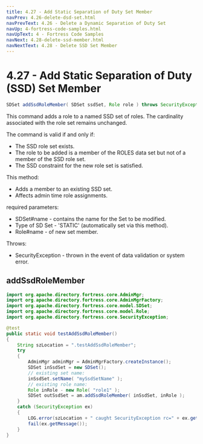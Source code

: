 ```yaml
---
title: 4.27 - Add Static Separation of Duty Set Member
navPrev: 4.26-delete-dsd-set.html
navPrevText: 4.26 - Delete a Dynamic Separation of Duty Set
navUp: 4-fortress-code-samples.html
navUpText: 4 - Fortress Code Samples
navNext: 4.28-delete-ssd-member.html
navNextText: 4.28 - Delete SSD Set Member
---
```


# 4.27 - Add Static Separation of Duty (SSD) Set Member
    
```java
SDSet addSsdRoleMember( SDSet ssdSet, Role role ) throws SecurityException;
```

This command adds a role to a named SSD set of roles. The cardinality associated with the role set remains unchanged.

The command is valid if and only if:

- The SSD role set exists.
- The role to be added is a member of the ROLES data set but not of a member of the SSD role set.
- The SSD constraint for the new role set is satisfied.

This method:
- Adds a member to an existing SSD set.
- Affects admin time role assignments.

required parameters:
- SDSet#name - contains the name for the Set to be modified.
- Type of SD Set - 'STATIC' (automatically set via this method).
- Role#name - of new set member.

Throws:
- SecurityException - thrown in the event of data validation or system error.

## addSsdRoleMember

```java
import org.apache.directory.fortress.core.AdminMgr;
import org.apache.directory.fortress.core.AdminMgrFactory;
import org.apache.directory.fortress.core.model.SDSet;
import org.apache.directory.fortress.core.model.Role;
import org.apache.directory.fortress.core.SecurityException;

@test
public static void testAddSsdRoleMember()
{
    String szLocation = ".testAddSsdRoleMember";
    try
    {
        AdminMgr adminMgr = AdminMgrFactory.createInstance();
        SDSet inSsdSet = new SDSet();
        // existing set name:
        inSsdSet.setName( "mySsdSetName" );
        // existing role name:
        Role inRole - new Role( "role1" );
        SDSet outSsdSet = am.addSsdRoleMember( inSsdSet, inRole );
    }
    catch (SecurityException ex)
    {
        LOG.error(szLocation + " caught SecurityException rc=" + ex.getErrorId() + ", msg=" + ex.getMessage(), ex);
        fail(ex.getMessage());
    }
}
```
